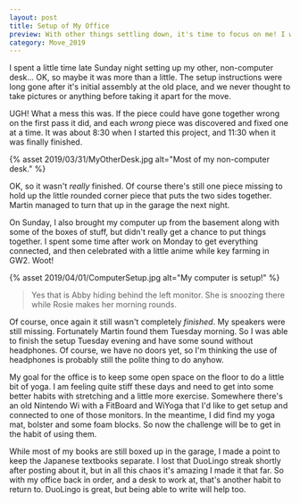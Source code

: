 ```yaml
---
layout: post
title: Setup of My Office
preview: With other things settling down, it's time to focus on me! I want my office space back so I have a little bit of room for myself.  
category: Move_2019
---
```


I spent a little time late Sunday night setting up my other, non-computer desk... OK, so maybe it was more than a little. The setup instructions were long gone after it's initial assembly at the old place, and we never thought to take pictures or anything before taking it apart for the move. 

UGH! What a mess this was. If the piece could have gone together wrong on the first pass it did, and each *wrong* piece was discovered and fixed one at a time. It was about 8:30 when I started this project, and 11:30 when it was finally finished. 

{% asset 2019/03/31/MyOtherDesk.jpg alt="Most of my non-computer desk." %}

OK, so it wasn't *really* finished. Of course there's still one piece missing to hold up the little rounded corner piece that puts the two sides together. Martin managed to turn that up in the garage the next night.

On Sunday, I also brought my computer up from the basement along with some of the boxes of stuff, but didn't really get a chance to put things together. I spent some time after work on Monday to get everything connected, and then celebrated with a little anime while key farming in GW2. Woot!  

{% asset 2019/04/01/ComputerSetup.jpg alt="My computer is setup!" %}

> Yes that is Abby hiding behind the left monitor. She is snoozing there while Rosie makes her morning rounds.

Of course, once again it still wasn't completely *finished*. My speakers were still missing. Fortunately Martin found them Tuesday morning. So I was able to finish the setup Tuesday evening and have some sound without headphones. Of course, we have no doors yet, so I'm thinking the use of headphones is probably still the polite thing to do anyhow. 

My goal for the office is to keep some open space on the floor to do a little bit of yoga. I am feeling quite stiff these days and need to get into some better habits with stretching and a little more exercise. Somewhere there's an old Nintendo Wi with a FitBoard and WiYoga that I'd like to get setup and connected to one of those monitors. In the meantime, I did find my yoga mat, bolster and some foam blocks. So now the challenge will be to get in the habit of using them.

While most of my books are still boxed up in the garage, I made a point to keep the Japanese textbooks separate. I lost that DuoLingo streak shortly after posting about it, but in all this chaos it's amazing I made it that far. So with my office back in order, and a desk to work at, that's another habit to return to. DuoLingo is great, but being able to write will help too.
